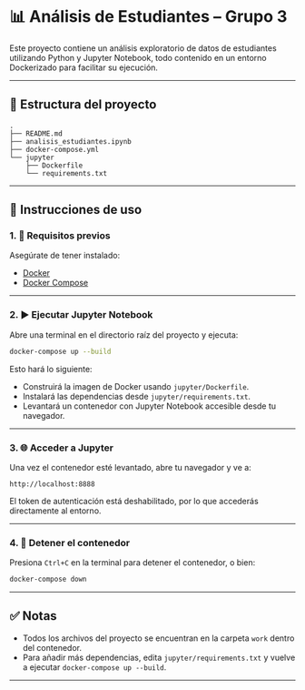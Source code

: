 # 📊 Análisis de Estudiantes – Grupo 3

Este proyecto contiene un análisis exploratorio de datos de estudiantes utilizando Python y Jupyter Notebook, todo contenido en un entorno Dockerizado para facilitar su ejecución.

---

## 📁 Estructura del proyecto

```
.
├── README.md
├── analisis_estudiantes.ipynb
├── docker-compose.yml
└── jupyter
    ├── Dockerfile
    └── requirements.txt
```

---

## 🚀 Instrucciones de uso

### 1. 🐳 Requisitos previos

Asegúrate de tener instalado:

- [Docker](https://docs.docker.com/get-docker/)
- [Docker Compose](https://docs.docker.com/compose/install/)

---

### 2. ▶️ Ejecutar Jupyter Notebook

Abre una terminal en el directorio raíz del proyecto y ejecuta:

```bash
docker-compose up --build
```

Esto hará lo siguiente:

- Construirá la imagen de Docker usando `jupyter/Dockerfile`.
- Instalará las dependencias desde `jupyter/requirements.txt`.
- Levantará un contenedor con Jupyter Notebook accesible desde tu navegador.

---

### 3. 🌐 Acceder a Jupyter

Una vez el contenedor esté levantado, abre tu navegador y ve a:

```
http://localhost:8888
```

El token de autenticación está deshabilitado, por lo que accederás directamente al entorno.

---

### 4. 🛑 Detener el contenedor

Presiona `Ctrl+C` en la terminal para detener el contenedor, o bien:

```bash
docker-compose down
```

---

## ✅ Notas

- Todos los archivos del proyecto se encuentran en la carpeta `work` dentro del contenedor.
- Para añadir más dependencias, edita `jupyter/requirements.txt` y vuelve a ejecutar `docker-compose up --build`.

---